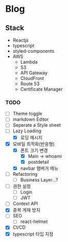 # Blog

## Stack

- Reactjs
- typescript
- styled-components
- AWS
  - Lambda
  - S3
  - API Gateway
  - CloudFront
  - Route 53
  - Certificate Manager

### TODO

- [ ] Theme toggle
- [ ] markdown Editor
- [ ] Seperate a Style sheet
- [ ] Lazy Loading
  - [x] 로딩 메시지
- [x] 모바일 최적화(반응형)
  - [x] 폰트 크기 변경
    - [x] Main -> whoami
    - [x] postdetail
  - [x] navbar 햄버거 메뉴
- [ ] Refactoring
  - [ ] Business Layer...?
- [ ] 권한 설정
  - [ ] Login
  - [ ] JWT
- [ ] Context API
- [x] 중복 게재 방지
- [ ] SEO
  - [ ] react-helmet
- [x] CI/CD
- [x] typescript 타입 지정

